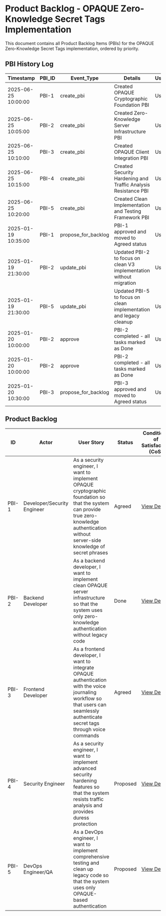 # Product Backlog - OPAQUE Zero-Knowledge Secret Tags Implementation

This document contains all Product Backlog Items (PBIs) for the OPAQUE Zero-Knowledge Secret Tags implementation, ordered by priority.

## PBI History Log

| Timestamp | PBI_ID | Event_Type | Details | User |
|-----------|--------|------------|---------|------|
| 2025-06-25 10:00:00 | PBI-1 | create_pbi | Created OPAQUE Cryptographic Foundation PBI | User |
| 2025-06-25 10:05:00 | PBI-2 | create_pbi | Created Zero-Knowledge Server Infrastructure PBI | User |
| 2025-06-25 10:10:00 | PBI-3 | create_pbi | Created OPAQUE Client Integration PBI | User |
| 2025-06-25 10:15:00 | PBI-4 | create_pbi | Created Security Hardening and Traffic Analysis Resistance PBI | User |
| 2025-06-25 10:20:00 | PBI-5 | create_pbi | Created Clean Implementation and Testing Framework PBI | User |
| 2025-01-19 10:35:00 | PBI-1 | propose_for_backlog | PBI-1 approved and moved to Agreed status | User |
| 2025-01-19 21:30:00 | PBI-2 | update_pbi | Updated PBI-2 to focus on clean V3 implementation without migration | User |
| 2025-01-19 21:30:00 | PBI-5 | update_pbi | Updated PBI-5 to focus on clean implementation and legacy cleanup | User |
| 2025-01-20 10:00:00 | PBI-2 | approve | PBI-2 completed - all tasks marked as Done | User |
| 2025-01-20 10:00:00 | PBI-2 | approve | PBI-2 completed - all tasks marked as Done | User |
| 2025-01-20 10:30:00 | PBI-3 | propose_for_backlog | PBI-3 approved and moved to Agreed status | User |

## Product Backlog

| ID | Actor | User Story | Status | Conditions of Satisfaction (CoS) |
|----|-------|------------|--------|-----------------------------------|
| PBI-1 | Developer/Security Engineer | As a security engineer, I want to implement OPAQUE cryptographic foundation so that the system can provide true zero-knowledge authentication without server-side knowledge of secret phrases | Agreed | [View Details](./1/prd.md) |
| PBI-2 | Backend Developer | As a backend developer, I want to implement clean OPAQUE server infrastructure so that the system uses only zero-knowledge authentication without legacy code | Done | [View Details](./2/prd.md) |
| PBI-3 | Frontend Developer | As a frontend developer, I want to integrate OPAQUE authentication with the voice journaling workflow so that users can seamlessly authenticate secret tags through voice commands | Agreed | [View Details](./3/prd.md) |
| PBI-4 | Security Engineer | As a security engineer, I want to implement advanced security hardening features so that the system resists traffic analysis and provides duress protection | Proposed | [View Details](./4/prd.md) |
| PBI-5 | DevOps Engineer/QA | As a DevOps engineer, I want to implement comprehensive testing and clean up legacy code so that the system uses only OPAQUE-based authentication | Proposed | [View Details](./5/prd.md) | 